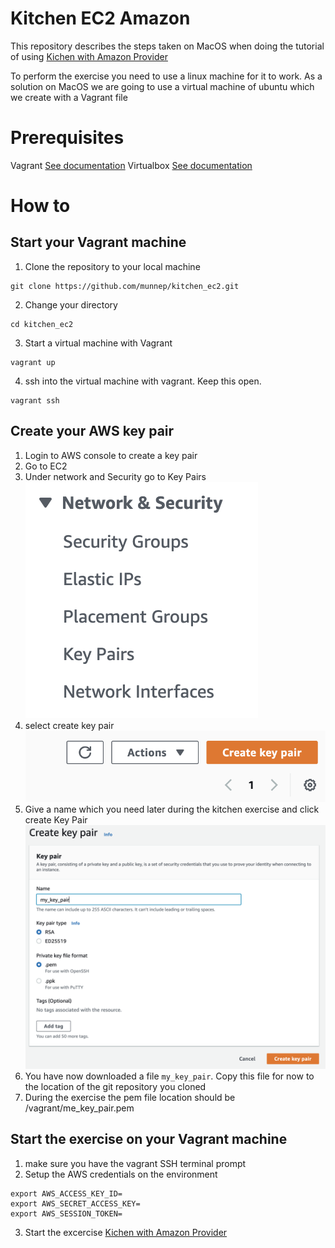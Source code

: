 # Kitchen EC2 Amazon

This repository describes the steps taken on MacOS when doing the tutorial of using [Kichen with Amazon Provider](https://newcontext-oss.github.io/kitchen-terraform/tutorials/amazon_provider_ec2.html)

To perform the exercise you need to use a linux machine for it to work. As a solution on MacOS we are going to use a virtual machine of ubuntu which we create with a Vagrant file

# Prerequisites

Vagrant [See documentation](https://www.vagrantup.com/docs/installation)
Virtualbox [See documentation](https://www.virtualbox.org/wiki/Downloads)

# How to

## Start your Vagrant machine
1. Clone the repository to your local machine
```
git clone https://github.com/munnep/kitchen_ec2.git
```
2. Change your directory
```
cd kitchen_ec2
```
3. Start a virtual machine with Vagrant
```
vagrant up
```
4. ssh into the virtual machine with vagrant. Keep this open. 
```
vagrant ssh
```

## Create your AWS key pair
1. Login to AWS console to create a key pair
2. Go to EC2
3. Under network and Security go to Key Pairs
![](media/2021-10-29-12-07-29.png)  
4. select create key pair
![](media/2021-10-29-12-08-01.png)  
5. Give a name which you need later during the kitchen exercise and click create Key Pair
![](media/2021-10-29-12-08-52.png)
6. You have now downloaded a file ```my_key_pair```. Copy this file for now to the location of the git repository you cloned
7. During the exercise the pem file location should be /vagrant/me_key_pair.pem

## Start the exercise on your Vagrant machine
1. make sure you have the vagrant SSH terminal prompt
2. Setup the AWS credentials on the environment
```
export AWS_ACCESS_KEY_ID=
export AWS_SECRET_ACCESS_KEY=
export AWS_SESSION_TOKEN=
```
3. Start the excercise 
[Kichen with Amazon Provider](https://newcontext-oss.github.io/kitchen-terraform/tutorials/amazon_provider_ec2.html)

